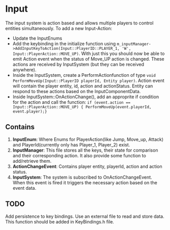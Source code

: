 # Input

The input system is action based and allows multiple players to control entities simultaneously. To add a new Input-Action:

- Update the InputEnums
- Add the keybinding in the initialize function using `m_inputManager->AddInputKeyToAction(Input::PlayerID::PLAYER_1, 'W', Input::PlayerAction::MOVE_UP)`. With just this you should now be able to emit Action event when the status of Move_UP action is changed. These actions are received by InputSystem (but they can be received anywhere).
- Inside the InputSystem, create a PerformActionfunction of type `void PerformMoveUp(Input::PlayerID playerId, Entity player)`. Action event will contain the player entity, id, action and actionStatus. Entity can respond to these actions based on the InputComponentData.
- Inside InputSystem::OnActionChange(), add an approprite if condition for the action and call the function: `if (event.action == Input::PlayerAction::MOVE_UP) { PerformMoveUp(event.playerId, event.player);}`

## Contains

1. **InputEnum**: Where Enums for PlayerAction(like Jump, Move_up, Attack) and PlayerId(currently only has Player_1, Player_2) exist.
2. **InputManager**: This file stores all the keys, their state for comparison and their corresponding action. It also provide some function to add/retrieve them.
3. **ActionChangeEvent**: Contains player entity, playerId, action and action status.
4. **InputSystem**: The system is subscribed to OnActionChangeEvent. When this event is fired it triggers the necessary action based on the event data.

## TODO

Add persistence to key bindings. Use an external file to read and store data. This function should be added in KeyBindings.h file.
